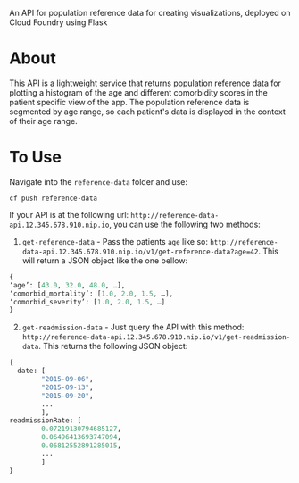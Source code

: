 An API for population reference data for creating visualizations, deployed on Cloud Foundry using Flask

About
================================================================================

This API is a lightweight service that returns population reference data for plotting a histogram of the age and different comorbidity scores in the patient specific view of the app. The population reference data is segmented by age range, so each patient's data is displayed in the context of their age range.

To Use
================================================================================
Navigate into the `reference-data` folder and use:

`cf push reference-data`

If your API is at the following url: `http://reference-data-api.12.345.678.910.nip.io`, you can use the following two methods:

1. `get-reference-data` - Pass the patients `age` like so: `http://reference-data-api.12.345.678.910.nip.io/v1/get-reference-data?age=42`. This will return a JSON object like the one bellow:
```python
{
‘age’: [43.0, 32.0, 48.0, …],
‘comorbid_mortality’: [1.0, 2.0, 1.5, …],
‘comorbid_severity’: [1.0, 2.0, 1.5, …]
}
```

2. `get-readmission-data` - Just query the API with this method: `http://reference-data-api.12.345.678.910.nip.io/v1/get-readmission-data`. This returns the following JSON object:
```python
{
  date: [
        "2015-09-06",
        "2015-09-13",
        "2015-09-20",
        ...
        ],
readmissionRate: [
        0.07219130794685127,
        0.06496413693747094,
        0.06812552891285015,
        ...
        ]
}
```


